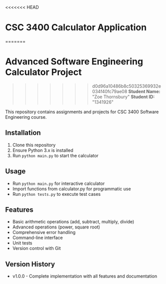 <<<<<<< HEAD
# CSC 3400 Calculator Application
=======
# Advanced Software Engineering Calculator Project 
>>>>>>> d0d96a10486b8c50325369932e034f40fc79ae08
**Student Name:** "Zoe Thornsbury"
**Student ID:** "1341926"

This repository contains assignments and projects for CSC 3400 Software Engineering course.

 ## Installation
   1. Clone this repository
   2. Ensure Python 3.x is installed
   3. Run `python main.py` to start the calculator

   ## Usage
   - Run `python main.py` for interactive calculator
   - Import functions from calculator.py for programmatic use
   - Run `python tests.py` to execute test cases

   ## Features
   - Basic arithmetic operations (add, subtract, multiply, divide)
   - Advanced operations (power, square root)
   - Comprehensive error handling
   - Command-line interface
   - Unit tests
   - Version control with Git

   ## Version History
   - v1.0.0 - Complete implementation with all features and documentation

     
